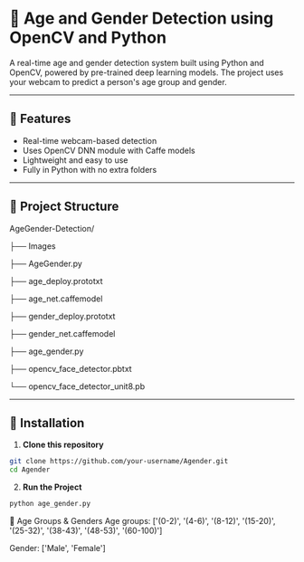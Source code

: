 # 👤 Age and Gender Detection using OpenCV and Python

A real-time age and gender detection system built using Python and OpenCV, powered by pre-trained deep learning models. The project uses your webcam to predict a person's age group and gender.

---

## 🧠 Features

- Real-time webcam-based detection
- Uses OpenCV DNN module with Caffe models
- Lightweight and easy to use
- Fully in Python with no extra folders

---

## 📁 Project Structure

AgeGender-Detection/

├── Images

├── AgeGender.py

├── age_deploy.prototxt

├── age_net.caffemodel

├── gender_deploy.prototxt

├── gender_net.caffemodel

├── age_gender.py

├── opencv_face_detector.pbtxt

└── opencv_face_detector_unit8.pb


---

## 🔧 Installation

1. **Clone this repository**

```bash
git clone https://github.com/your-username/Agender.git
cd Agender
```

2. **Run the Project**

```bash
python age_gender.py
```

🧪 Age Groups & Genders
Age groups:
['(0-2)', '(4-6)', '(8-12)', '(15-20)', '(25-32)', '(38-43)', '(48-53)', '(60-100)']

Gender:
['Male', 'Female']
